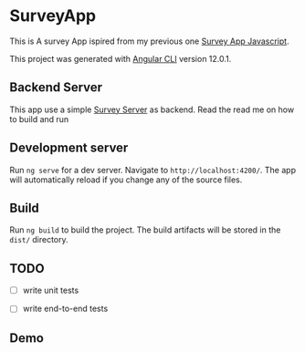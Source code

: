 # SurveyApp

This is A survey App ispired from my previous one [Survey App Javascript](https://github.com/giacco/SurveyApp).

This project was generated with [Angular CLI](https://github.com/angular/angular-cli) version 12.0.1.

## Backend Server
This app use a simple [Survey Server](./server/README.md) as backend.
Read the read me on how to build and run

## Development server
Run `ng serve` for a dev server. Navigate to `http://localhost:4200/`. The app will automatically reload if you change any of the source files.

## Build

Run `ng build` to build the project. The build artifacts will be stored in the `dist/` directory.


## TODO
- [ ] write unit tests
- [ ] write end-to-end tests


## Demo
